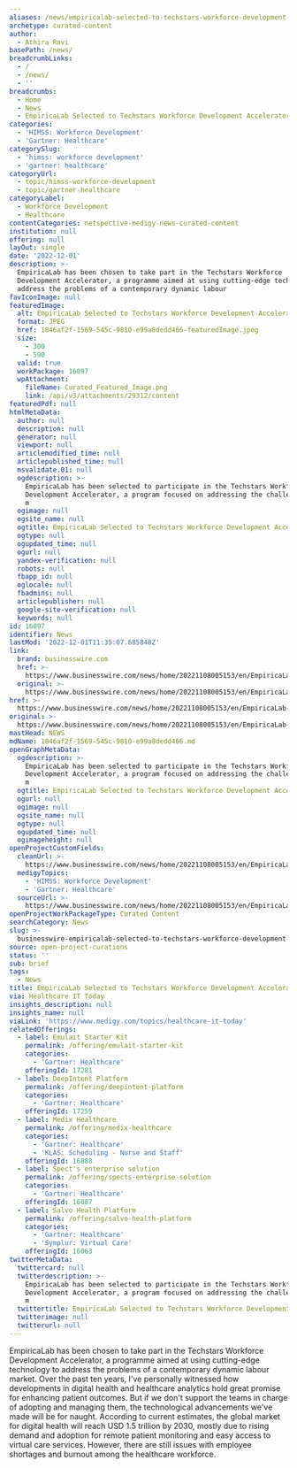 ```yaml
---
aliases: /news/empiricalab-selected-to-techstars-workforce-development-accelerator
archetype: curated-content
author:
  - Athira Ravi
basePath: /news/
breadcrumbLinks:
  - /
  - /news/
  - ''
breadcrumbs:
  - Home
  - News
  - EmpiricaLab Selected to Techstars Workforce Development Accelerator
categories:
  - 'HIMSS: Workforce Development'
  - 'Gartner: Healthcare'
categorySlug:
  - 'himss: workforce development'
  - 'gartner: healthcare'
categoryUrl:
  - topic/himss-workforce-development
  - topic/gartner-healthcare
categoryLabel:
  - Workforce Development
  - Healthcare
contentCategories: netspective-medigy-news-curated-content
institution: null
offering: null
layOut: single
date: '2022-12-01'
description: >-
  EmpiricaLab has been chosen to take part in the Techstars Workforce
  Development Accelerator, a programme aimed at using cutting-edge technology to
  address the problems of a contemporary dynamic labour
favIconImage: null
featuredImage:
  alt: EmpiricaLab Selected to Techstars Workforce Development Accelerator
  format: JPEG
  href: 1846af2f-1569-545c-9810-e99a8dedd466-featuredImage.jpeg
  size:
    - 300
    - 590
  valid: true
  workPackage: 16097
  wpAttachment:
    fileName: Curated_Featured_Image.png
    link: /api/v3/attachments/29312/content
featuredPdf: null
htmlMetaData:
  author: null
  description: null
  generator: null
  viewport: null
  articlemodified_time: null
  articlepublished_time: null
  msvalidate.01: null
  ogdescription: >-
    EmpiricaLab has been selected to participate in the Techstars Workforce
    Development Accelerator, a program focused on addressing the challenges of a
    m
  ogimage: null
  ogsite_name: null
  ogtitle: EmpiricaLab Selected to Techstars Workforce Development Accelerator
  ogtype: null
  ogupdated_time: null
  ogurl: null
  yandex-verification: null
  robots: null
  fbapp_id: null
  oglocale: null
  fbadmins: null
  articlepublisher: null
  google-site-verification: null
  keywords: null
id: 16097
identifier: News
lastMod: '2022-12-01T11:35:07.685848Z'
link:
  brand: businesswire.com
  href: >-
    https://www.businesswire.com/news/home/20221108005153/en/EmpiricaLab-Selected-to-Techstars-Workforce-Development-Accelerator
  original: >-
    https://www.businesswire.com/news/home/20221108005153/en/EmpiricaLab-Selected-to-Techstars-Workforce-Development-Accelerator
href: >-
  https://www.businesswire.com/news/home/20221108005153/en/EmpiricaLab-Selected-to-Techstars-Workforce-Development-Accelerator
original: >-
  https://www.businesswire.com/news/home/20221108005153/en/EmpiricaLab-Selected-to-Techstars-Workforce-Development-Accelerator
mastHead: NEWS
mdName: 1846af2f-1569-545c-9810-e99a8dedd466.md
openGraphMetaData:
  ogdescription: >-
    EmpiricaLab has been selected to participate in the Techstars Workforce
    Development Accelerator, a program focused on addressing the challenges of a
    m
  ogtitle: EmpiricaLab Selected to Techstars Workforce Development Accelerator
  ogurl: null
  ogimage: null
  ogsite_name: null
  ogtype: null
  ogupdated_time: null
  ogimageheight: null
openProjectCustomFields:
  cleanUrl: >-
    https://www.businesswire.com/news/home/20221108005153/en/EmpiricaLab-Selected-to-Techstars-Workforce-Development-Accelerator
  medigyTopics:
    - 'HIMSS: Workforce Development'
    - 'Gartner: Healthcare'
  sourceUrl: >-
    https://www.businesswire.com/news/home/20221108005153/en/EmpiricaLab-Selected-to-Techstars-Workforce-Development-Accelerator
openProjectWorkPackageType: Curated Content
searchCategory: News
slug: >-
  businesswire-empiricalab-selected-to-techstars-workforce-development-accelerator
source: open-project-curations
status: ''
sub: brief
tags:
  - News
title: EmpiricaLab Selected to Techstars Workforce Development Accelerator
via: Healthcare IT Today
insights_description: null
insights_name: null
viaLink: 'https://www.medigy.com/topics/healthcare-it-today'
relatedOfferings:
  - label: Emulait Starter Kit
    permalink: /offering/emulait-starter-kit
    categories:
      - 'Gartner: Healthcare'
    offeringId: 17281
  - label: DeepIntent Platform
    permalink: /offering/deepintent-platform
    categories:
      - 'Gartner: Healthcare'
    offeringId: 17259
  - label: Medix Healthcare
    permalink: /offering/medix-healthcare
    categories:
      - 'Gartner: Healthcare'
      - 'KLAS: Scheduling - Nurse and Staff'
    offeringId: 16888
  - label: Spect's enterprise solution
    permalink: /offering/spects-enterprise-solution
    categories:
      - 'Gartner: Healthcare'
    offeringId: 16087
  - label: Salvo Health Platform
    permalink: /offering/salvo-health-platform
    categories:
      - 'Gartner: Healthcare'
      - 'Symplur: Virtual Care'
    offeringId: 16063
twitterMetaData:
  twittercard: null
  twitterdescription: >-
    EmpiricaLab has been selected to participate in the Techstars Workforce
    Development Accelerator, a program focused on addressing the challenges of a
    m
  twittertitle: EmpiricaLab Selected to Techstars Workforce Development Accelerator
  twitterimage: null
  twitterurl: null
---
```

<p>EmpiricaLab has been chosen to take part in the Techstars Workforce Development Accelerator, a programme aimed at using cutting-edge technology to address the problems of a contemporary dynamic labour market. Over the past ten years, I've personally witnessed how developments in digital health and healthcare analytics hold great promise for enhancing patient outcomes. But if we don't support the teams in charge of adopting and managing them, the technological advancements we've made will be for naught. According to current estimates, the global market for digital health will reach USD 1.5 trillion by 2030, mostly due to rising demand and adoption for remote patient monitoring and easy access to virtual care services. However, there are still issues with employee shortages and burnout among the healthcare workforce.</p>